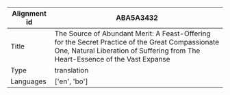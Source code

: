 |Alignment id | ABA5A3432
| --- | --- 
|Title | The Source of Abundant Merit: A Feast-Offering for the Secret Practice of the Great Compassionate One, Natural Liberation of Suffering from The Heart-Essence of the Vast Expanse 
|Type | translation
|Languages | ['en', 'bo']